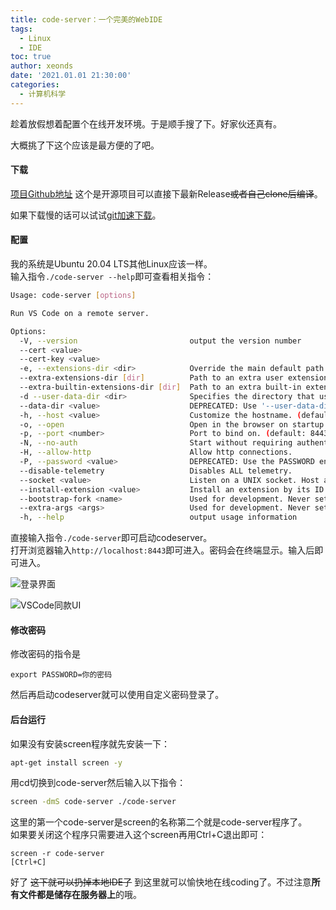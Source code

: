 ```yaml
---
title: code-server：一个完美的WebIDE
tags:
  - Linux
  - IDE
toc: true
author: xeonds
date: '2021.01.01 21:30:00'
categories:
  - 计算机科学
---
```

趁着放假想着配置个在线开发环境。于是顺手搜了下。好家伙还真有。  

大概挑了下这个应该是最方便的了吧。

#### 下载

[项目Github地址](https://github.com/cdr/code-server) 这个是开源项目可以直接下最新Release~~或者自己clone后编译~~。  

如果下载慢的话可以试试[git加速下载](https://toolwa.com/github/)。

#### 配置

我的系统是Ubuntu 20.04 LTS其他Linux应该一样。  
输入指令`./code-server --help`即可查看相关指令：

```bash
Usage: code-server [options]

Run VS Code on a remote server.

Options:
  -V, --version                         output the version number
  --cert <value>
  --cert-key <value>
  -e, --extensions-dir <dir>            Override the main default path for user extensions.
  --extra-extensions-dir [dir]          Path to an extra user extension directory (repeatable). (default: [])
  --extra-builtin-extensions-dir [dir]  Path to an extra built-in extension directory (repeatable). (default: [])
  -d --user-data-dir <dir>              Specifies the directory that user data is kept in, useful when running as root.
  --data-dir <value>                    DEPRECATED: Use '--user-data-dir' instead. Customize where user-data is stored.
  -h, --host <value>                    Customize the hostname. (default: "0.0.0.0")
  -o, --open                            Open in the browser on startup.
  -p, --port <number>                   Port to bind on. (default: 8443)
  -N, --no-auth                         Start without requiring authentication.
  -H, --allow-http                      Allow http connections.
  -P, --password <value>                DEPRECATED: Use the PASSWORD environment variable instead. Specify a password for authentication.
  --disable-telemetry                   Disables ALL telemetry.
  --socket <value>                      Listen on a UNIX socket. Host and port will be ignored when set.
  --install-extension <value>           Install an extension by its ID.
  --bootstrap-fork <name>               Used for development. Never set.
  --extra-args <args>                   Used for development. Never set.
  -h, --help                            output usage information
```

直接输入指令`./code-server`即可启动codeserver。  
打开浏览器输入`http://localhost:8443`即可进入。密码会在终端显示。输入后即可进入。

![登录界面](http://mxts.jiujiuer.xyz/files/picture/login-to-ide.png)

![VSCode同款UI](http://mxts.jiujiuer.xyz/files/picture/web-vscode.png)

#### 修改密码

修改密码的指令是  

```
export PASSWORD=你的密码
```

然后再启动codeserver就可以使用自定义密码登录了。

#### 后台运行  

如果没有安装screen程序就先安装一下：

```bash
apt-get install screen -y
```

用cd切换到code-server然后输入以下指令：

```bash
screen -dmS code-server ./code-server
```

这里的第一个code-server是screen的名称第二个就是code-server程序了。  
如果要关闭这个程序只需要进入这个screen再用Ctrl+C退出即可：

```
screen -r code-server
[Ctrl+C]
```

好了 ~~这下就可以扔掉本地IDE了~~ 到这里就可以愉快地在线coding了。不过注意**所有文件都是储存在服务器上**的哦。
